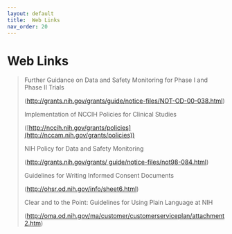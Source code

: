 ```yaml
---
layout: default
title:  Web Links
nav_order: 20
---
```


# Web Links

> Further Guidance on Data and Safety Monitoring for Phase I and Phase
> II Trials
>
> (<http://grants.nih.gov/grants/guide/notice-files/NOT-OD-00-038.html>)
>
> Implementation of NCCIH Policies for Clinical Studies
>
> ([http://nccih.nih.gov/grants/policies](http://nccam.nih.gov/grants/policies))
>
> NIH Policy for Data and Safety Monitoring
>
> ([http://grants.nih.gov/grants/
> guide/notice-files/not98-084.html](http://grants.nih.gov/grants/guide/notice-files/not98-084.html))
>
> Guidelines for Writing Informed Consent Documents
>
> (<http://ohsr.od.nih.gov/info/sheet6.html>)
>
> Clear and to the Point: Guidelines for Using Plain Language at NIH
>
> (<http://oma.od.nih.gov/ma/customer/customerserviceplan/attachment2.htm>)


